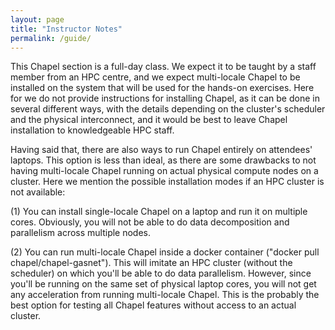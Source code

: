 ```yaml
---
layout: page
title: "Instructor Notes"
permalink: /guide/
---
```


This Chapel section is a full-day class. We expect it to be taught by a staff member from an HPC centre, and we expect multi-locale Chapel to be installed on the system that will be used for the hands-on exercises. Here for we do not provide instructions for installing Chapel, as it can be done in several different ways, with the details depending on the cluster's scheduler and the physical interconnect, and it would be best to leave Chapel installation to knowledgeable HPC staff.

Having said that, there are also ways to run Chapel entirely on attendees' laptops. This option is less than ideal, as there are some drawbacks to not having multi-locale Chapel running on actual physical compute nodes on a cluster. Here we mention the possible installation modes if an HPC cluster is not available:

(1) You can install single-locale Chapel on a laptop and run it on multiple cores. Obviously, you will not be able to do data decomposition and parallelism across multiple nodes.

(2) You can run multi-locale Chapel inside a docker container ("docker pull chapel/chapel-gasnet"). This will imitate an HPC cluster (without the scheduler) on which you'll be able to do data parallelism. However, since you'll be running on the same set of physical laptop cores, you will not get any acceleration from running multi-locale Chapel. This is the probably the best option for testing all Chapel features without access to an actual cluster.
